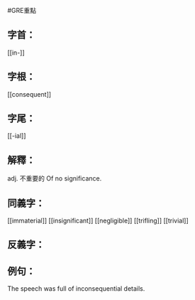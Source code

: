 #GRE重點 
## 字首：
[[in-]]

## 字根：
[[consequent]]

## 字尾：
[[-ial]]


## 解釋：
adj.
不重要的
Of no significance.

## 同義字：
[[immaterial]]
[[insignificant]]
[[negligible]]
[[trifling]]
[[trivial]]
## 反義字：

## 例句：
The speech was full of inconsequential details.